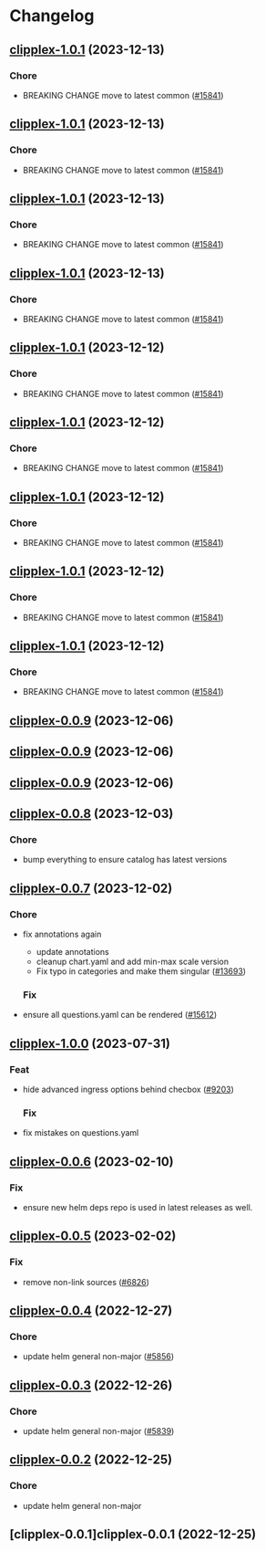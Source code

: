 # Changelog



## [clipplex-1.0.1](https://github.com/truecharts/charts/compare/clipplex-0.0.9...clipplex-1.0.1) (2023-12-13)

### Chore

- BREAKING CHANGE move to latest common ([#15841](https://github.com/truecharts/charts/issues/15841))
  
  


## [clipplex-1.0.1](https://github.com/truecharts/charts/compare/clipplex-0.0.9...clipplex-1.0.1) (2023-12-13)

### Chore

- BREAKING CHANGE move to latest common ([#15841](https://github.com/truecharts/charts/issues/15841))
  
  


## [clipplex-1.0.1](https://github.com/truecharts/charts/compare/clipplex-0.0.9...clipplex-1.0.1) (2023-12-13)

### Chore

- BREAKING CHANGE move to latest common ([#15841](https://github.com/truecharts/charts/issues/15841))
  
  


## [clipplex-1.0.1](https://github.com/truecharts/charts/compare/clipplex-0.0.9...clipplex-1.0.1) (2023-12-13)

### Chore

- BREAKING CHANGE move to latest common ([#15841](https://github.com/truecharts/charts/issues/15841))
  
  


## [clipplex-1.0.1](https://github.com/truecharts/charts/compare/clipplex-0.0.9...clipplex-1.0.1) (2023-12-12)

### Chore

- BREAKING CHANGE move to latest common ([#15841](https://github.com/truecharts/charts/issues/15841))
  
  


## [clipplex-1.0.1](https://github.com/truecharts/charts/compare/clipplex-0.0.9...clipplex-1.0.1) (2023-12-12)

### Chore

- BREAKING CHANGE move to latest common ([#15841](https://github.com/truecharts/charts/issues/15841))
  
  


## [clipplex-1.0.1](https://github.com/truecharts/charts/compare/clipplex-0.0.9...clipplex-1.0.1) (2023-12-12)

### Chore

- BREAKING CHANGE move to latest common ([#15841](https://github.com/truecharts/charts/issues/15841))
  
  


## [clipplex-1.0.1](https://github.com/truecharts/charts/compare/clipplex-0.0.9...clipplex-1.0.1) (2023-12-12)

### Chore

- BREAKING CHANGE move to latest common ([#15841](https://github.com/truecharts/charts/issues/15841))
  
  


## [clipplex-1.0.1](https://github.com/truecharts/charts/compare/clipplex-0.0.9...clipplex-1.0.1) (2023-12-12)

### Chore

- BREAKING CHANGE move to latest common ([#15841](https://github.com/truecharts/charts/issues/15841))
  
  



## [clipplex-0.0.9](https://github.com/truecharts/charts/compare/clipplex-0.0.8...clipplex-0.0.9) (2023-12-06)




## [clipplex-0.0.9](https://github.com/truecharts/charts/compare/clipplex-0.0.8...clipplex-0.0.9) (2023-12-06)




## [clipplex-0.0.9](https://github.com/truecharts/charts/compare/clipplex-0.0.8...clipplex-0.0.9) (2023-12-06)




## [clipplex-0.0.8](https://github.com/truecharts/charts/compare/clipplex-0.0.7...clipplex-0.0.8) (2023-12-03)

### Chore

- bump everything to ensure catalog has latest versions
  
  


## [clipplex-0.0.7](https://github.com/truecharts/charts/compare/clipplex-1.0.0...clipplex-0.0.7) (2023-12-02)

### Chore

- fix annotations again
  - update annotations
  - cleanup chart.yaml and add min-max scale version
  - Fix typo in categories and make them singular ([#13693](https://github.com/truecharts/charts/issues/13693))
  
  ### Fix

- ensure all questions.yaml can be rendered ([#15612](https://github.com/truecharts/charts/issues/15612))
  
  











## [clipplex-1.0.0](https://github.com/truecharts/charts/compare/clipplex-0.0.6...clipplex-1.0.0) (2023-07-31)

### Feat

- hide advanced ingress options behind checbox ([#9203](https://github.com/truecharts/charts/issues/9203))
  
  ### Fix

- fix mistakes on questions.yaml
  
  


## [clipplex-0.0.6](https://github.com/truecharts/charts/compare/clipplex-0.0.5...clipplex-0.0.6) (2023-02-10)

### Fix

- ensure new helm deps repo is used in latest releases as well.
  
  


## [clipplex-0.0.5](https://github.com/truecharts/charts/compare/clipplex-0.0.4...clipplex-0.0.5) (2023-02-02)

### Fix

- remove non-link sources ([#6826](https://github.com/truecharts/charts/issues/6826))
  
  


## [clipplex-0.0.4](https://github.com/truecharts/charts/compare/clipplex-0.0.3...clipplex-0.0.4) (2022-12-27)

### Chore

- update helm general non-major ([#5856](https://github.com/truecharts/charts/issues/5856))
  
  


## [clipplex-0.0.3](https://github.com/truecharts/charts/compare/clipplex-0.0.2...clipplex-0.0.3) (2022-12-26)

### Chore

- update helm general non-major ([#5839](https://github.com/truecharts/charts/issues/5839))
  
  


## [clipplex-0.0.2](https://github.com/truecharts/charts/compare/clipplex-0.0.1...clipplex-0.0.2) (2022-12-25)

### Chore

- update helm general non-major
  
  


## [clipplex-0.0.1]clipplex-0.0.1 (2022-12-25)

